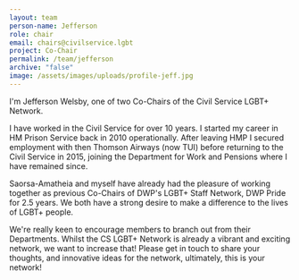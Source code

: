 ```yaml
---
layout: team
person-name: Jefferson
role: chair
email: chairs@civilservice.lgbt
project: Co-Chair
permalink: /team/jefferson
archive: "false"
image: /assets/images/uploads/profile-jeff.jpg
---
```

I'm Jefferson Welsby, one of two Co-Chairs of the Civil Service LGBT+ Network.

I﻿ have worked in the Civil Service for over 10 years. I started my career in HM Prison Service back in 2010 operationally. After leaving HMP I secured employment with then Thomson Airways (now TUI) before returning to the Civil Service in 2015, joining the Department for Work and Pensions where I have remained since.

Saorsa-Amatheia and myself have already had the pleasure of working together as previous Co-Chairs of DWP's LGBT+ Staff Network, DWP Pride for 2.5 years. We both have a strong desire to make a difference to the lives of LGBT+ people.

We're really keen to encourage members to branch out from their Departments. Whilst the CS LGBT+ Network is already a vibrant and exciting network, we want to increase that! Please get in touch to share your thoughts, and innovative ideas for the network, ultimately, this is your network!
